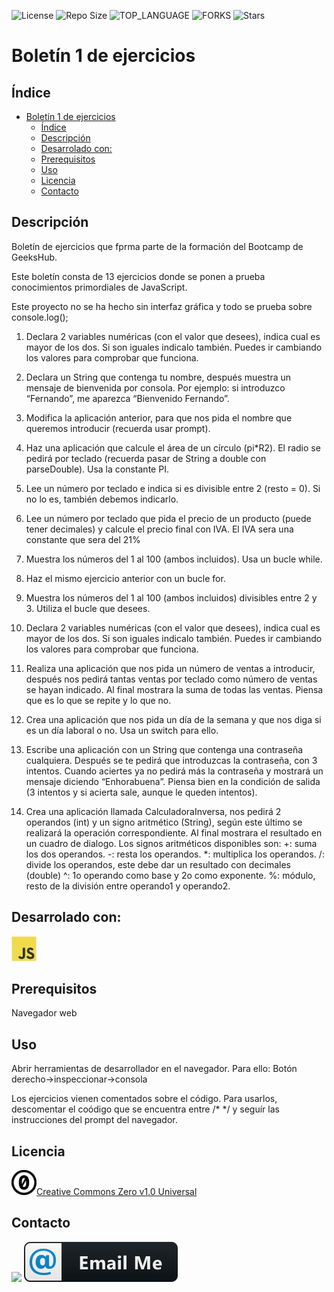 ![License](https://img.shields.io/github/license/Iminguet/https://github.com/Iminguet/boletinEjercicios01.svg?style=for-the-badge) ![Repo Size](https://img.shields.io/github/languages/code-size/Iminguet/https://github.com/Iminguet/boletinEjercicios01.svg?style=for-the-badge) ![TOP_LANGUAGE](https://img.shields.io/github/languages/top/Iminguet/https://github.com/Iminguet/boletinEjercicios01.svg?style=for-the-badge) ![FORKS](https://img.shields.io/github/forks/Iminguet/https://github.com/Iminguet/boletinEjercicios01.svg?style=for-the-badge&social) ![Stars](https://img.shields.io/github/stars/Iminguet/https://github.com/Iminguet/boletinEjercicios01.svg?style=for-the-badge)

# Boletín 1 de ejercicios

## Índice

- [Boletín 1 de ejercicios](#boletín-1-de-ejercicios)
  - [Índice](#índice)
  - [Descripción](#descripción)
  - [Desarrolado con:](#desarrolado-con)
  - [Prerequisitos](#prerequisitos)
  - [Uso](#uso)
  - [Licencia](#licencia)
  - [Contacto](#contacto)

## Descripción

Boletín de ejercicios que fprma parte de la formación del Bootcamp de GeeksHub.

Este boletín consta de 13 ejercicios donde se ponen a prueba conocimientos primordiales de JavaScript.

Este proyecto no se ha hecho sin interfaz gráfica y todo se prueba sobre console.log();

1. Declara 2 variables numéricas (con el valor que desees), indica cual es mayor de
   los dos. Si son iguales indicalo también. Puedes ir cambiando los valores
   para comprobar que funciona.

2. Declara un String que contenga tu nombre, después muestra un mensaje de
   bienvenida por consola. Por ejemplo: si introduzco “Fernando”, me aparezca
   “Bienvenido Fernando”.

3. Modifica la aplicación anterior, para que nos pida el nombre que queremos
   introducir (recuerda usar prompt).

4. Haz una aplicación que calcule el área de un círculo (pi\*R2). El radio se pedirá
   por teclado (recuerda pasar de String a double con parseDouble). Usa la
   constante PI.

5. Lee un número por teclado e indica si es divisible entre 2 (resto = 0). Si no lo es,
   también debemos indicarlo.

6. Lee un número por teclado que pida el precio de un producto (puede tener
   decimales) y calcule el precio final con IVA. El IVA sera una constante que sera
   del 21%

7. Muestra los números del 1 al 100 (ambos incluidos). Usa un bucle while.

8. Haz el mismo ejercicio anterior con un bucle for.

9. Muestra los números del 1 al 100 (ambos incluidos) divisibles entre 2 y 3. Utiliza
   el bucle que desees.
10. Declara 2 variables numéricas (con el valor que desees), indica cual es mayor de
    los dos. Si son iguales indicalo también. Puedes ir cambiando los valores
    para comprobar que funciona.

11. Realiza una aplicación que nos pida un número de ventas a introducir, después
    nos pedirá tantas ventas por teclado como número de ventas se hayan indicado.
    Al final mostrara la suma de todas las ventas. Piensa que es lo que se repite y lo
    que no.

12. Crea una aplicación que nos pida un día de la semana y que nos diga si es un día
    laboral o no. Usa un switch para ello.

13. Escribe una aplicación con un String que contenga una contraseña cualquiera.
    Después se te pedirá que introduzcas la contraseña, con 3 intentos. Cuando
    aciertes ya no pedirá más la contraseña y mostrará un mensaje diciendo
    “Enhorabuena”. Piensa bien en la condición de salida (3 intentos y si acierta sale,
    aunque le queden intentos).

14. Crea una aplicación llamada CalculadoraInversa, nos pedirá 2 operandos (int) y
    un signo aritmético (String), según este último se realizará la operación
    correspondiente. Al final mostrara el resultado en un cuadro de dialogo.
    Los signos aritméticos disponibles son:
    +: suma los dos operandos.
    -: resta los operandos.
    \*: multiplica los operandos.
    /: divide los operandos, este debe dar un resultado con decimales (double)
    ^: 1o operando como base y 2o como exponente.
    %: módulo, resto de la división entre operando1 y operando2.

## Desarrolado con:

<a href="https://developer.mozilla.org/en-US/docs/Web/JavaScript"><img src="https://raw.githubusercontent.com/devicons/devicon/master/icons/javascript/javascript-original.svg" height="40px" width="40px" /></a>

## Prerequisitos

Navegador web

## Uso

Abrir herramientas de desarrollador en el navegador.
Para ello:
Botón derecho->inspeccionar->consola

Los ejercicios vienen comentados sobre el código. Para usarlos, descomentar el coódigo que se encuentra entre /\* \*/ y seguír las instrucciones del prompt del navegador.

## Licencia

<a href="https://creativecommons.org/publicdomain/zero/1.0/"><img src="https://raw.githubusercontent.com/johnturner4004/readme-generator/master/src/components/assets/images/cczero.svg" height=40 />Creative Commons Zero v1.0 Universal</a>

## Contacto

<a href="https://www.linkedin.com/in/https://www.linkedin.com/in/israelminse/"><img src="https://img.shields.io/badge/LinkedIn-0077B5?style=for-the-badge&logo=linkedin&logoColor=white" /></a> <a href="mailto:i.minguetsegui@gmail.com"><img src=https://raw.githubusercontent.com/johnturner4004/readme-generator/master/src/components/assets/images/email_me_button_icon_151852.svg /></a>
